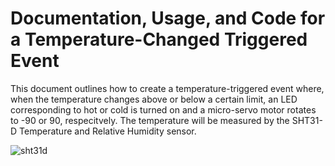 # Documentation, Usage, and Code for a Temperature-Changed Triggered Event
This document outlines how to create a temperature-triggered event where, when the temperature changes above or below a certain limit, an LED corresponding to hot or cold is turned on and a micro-servo motor rotates to -90 or 90, respecitvely. The temperature will be measured by the SHT31-D Temperature and Relative Humidity sensor.

![sht31d](https://cdn-shop.adafruit.com/1200x900/2857-05.jpg)
